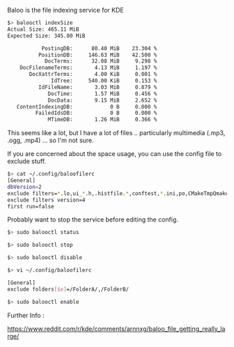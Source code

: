 


Baloo is the file indexing service for KDE

``` bash
$> balooctl indexSize
Actual Size: 465.11 MiB
Expected Size: 345.00 MiB

           PostingDB:      80.40 MiB    23.304 %
          PositionDB:     146.63 MiB    42.500 %
            DocTerms:      32.08 MiB     9.298 %
    DocFilenameTerms:       4.13 MiB     1.197 %
       DocXattrTerms:       4.00 KiB     0.001 %
              IdTree:     540.00 KiB     0.153 %
          IdFileName:       3.03 MiB     0.879 %
             DocTime:       1.57 MiB     0.456 %
             DocData:       9.15 MiB     2.652 %
   ContentIndexingDB:            0 B     0.000 %
         FailedIdsDB:            0 B     0.000 %
             MTimeDB:       1.26 MiB     0.366 %
```

This seems like a lot, but I have a lot of files .. particularly multimedia (.mp3, .ogg, .mp4) ... so I'm not sure.

If you are concerned about the space usage, you can use the config file to exclude stuff.

```bash
$> cat ~/.config/baloofilerc 
[General]
dbVersion=2
exclude filters=*.lo,ui_*.h,.histfile.*,conftest,*.ini,po,CMakeTmpQmake,*.faa,cmake_install.cmake,*~,nbproject,*.map,.npm,moc_*.cpp,CVS,.yarn,*.m4,*.aux,node_packages,*.fna,*.nvram,*.fq,.pch,*.o,CMakeFiles,config.status,.moc,Makefile.am,_darcs,*.po,*.fasta,*.elc,*.tmp,*.qrc,.hg,CMakeCache.txt,*.gb,*.fastq,*.rcore,*.vm*,.uic,*.swap,lzo,libtool,*.omf,*.qmlc,confstat,*.la,autom4te,*.jsc,*.csproj,__pycache__,*.a,CTestTestfile.cmake,*.pyo,*.gmo,.svn,confdefs.h,*.part,*.moc,*.rej,.git,*.pc,*.loT,node_modules,*.so,*.gbff,*.db,.yarn-cache,*.class,lost+found,CMakeTmp,.obj,litmain.sh,qrc_*.cpp,*.pyc,*.orig,*.init,.bzr,.xsession-errors*,core-dumps
exclude filters version=4
first run=false
```

Probably want to stop the service before editing the config.

``` bash
$> sudo balooctl status

$> sudo balooctl stop

$> sudo balooctl disable

$> vi ~/.config/baloofilerc

[General]
exclude folders[$e]=/FolderA/,/FolderB/

$> sudo balooctl enable
```


Further Info : 

https://www.reddit.com/r/kde/comments/arnnxg/baloo_file_getting_really_large/